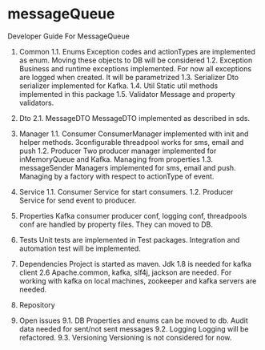 # messageQueue

Developer Guide For MessageQueue

1.	Common
1.1.	Enums
Exception codes and actionTypes are implemented as enum. Moving these objects to DB will be considered
1.2.	Exception
Business and runtime exceptions implemented. For now all exceptions are logged when created. It will be parametrized
1.3.	Serializer
Dto serializer implemented for Kafka.
1.4.	Util
Static util methods implemented in this package
1.5.	Validator
Message and property validators.

2.	Dto
2.1.	MessageDTO
MessageDTO implemented as described in sds.
3.	Manager
1.1.	Consumer
ConsumerManager implemented with init and helper methods.
3configurable threadpool works for sms, email and push
1.2.	Producer
Two producer manager implemented for inMemoryQueue and Kafka. Managing from properties
1.3.	messageSender
Managers implemented for sms, email and push. Managing by a factory with respect to actionType of event.
4.	Service
1.1.	Consumer
Service for start consumers.
1.2.	Producer
Service for send event to producer.

5.	Properties
Kafka consumer producer conf, logging conf, threadpools conf are handled by property files. They can moved to DB.

6.	Tests
Unit tests are implemented in Test packages. Integration and automation test will be implemented.
7.	Dependencies
Project is started as maven. Jdk 1.8 is needed for kafka client 2.6
Apache.common, kafka, slf4j, jackson are needed.
For working with kafka on local machines, zookeeper and kafka servers are needed.
8.	Repository
9.	Open issues
9.1.	DB
Properties and enums can be moved to db.
Audit data needed for sent/not sent messages
9.2.	Logging
Logging will be refactored.
9.3.	Versioning
Versioning is not considered for now.



